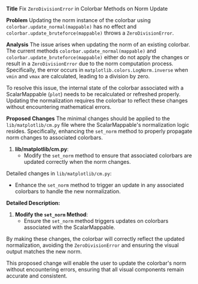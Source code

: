 **Title**
Fix `ZeroDivisionError` in Colorbar Methods on Norm Update

**Problem**
Updating the norm instance of the colorbar using `colorbar.update_normal(mappable)` has no effect and `colorbar.update_bruteforce(mappable)` throws a `ZeroDivisionError`.

**Analysis**
The issue arises when updating the norm of an existing colorbar. The current methods `colorbar.update_normal(mappable)` and `colorbar.update_bruteforce(mappable)` either do not apply the changes or result in a `ZeroDivisionError` due to the norm computation process. Specifically, the error occurs in `matplotlib.colors.LogNorm.inverse` when `vmin` and `vmax` are calculated, leading to a division by zero.

To resolve this issue, the internal state of the colorbar associated with a ScalarMappable (`plot`) needs to be recalculated or refreshed properly. Updating the normalization requires the colorbar to reflect these changes without encountering mathematical errors.

**Proposed Changes**
The minimal changes should be applied to the `lib/matplotlib/cm.py` file where the ScalarMappable's normalization logic resides. Specifically, enhancing the `set_norm` method to properly propagate norm changes to associated colorbars.

1. **lib/matplotlib/cm.py**:
   - Modify the `set_norm` method to ensure that associated colorbars are updated correctly when the norm changes.

Detailed changes in `lib/matplotlib/cm.py`:
- Enhance the `set_norm` method to trigger an update in any associated colorbars to handle the new normalization.

**Detailed Description:**

1. **Modify the `set_norm` Method**:
   - Ensure the `set_norm` method triggers updates on colorbars associated with the ScalarMappable.



By making these changes, the colorbar will correctly reflect the updated normalization, avoiding the `ZeroDivisionError` and ensuring the visual output matches the new norm.

This proposed change will enable the user to update the colorbar's norm without encountering errors, ensuring that all visual components remain accurate and consistent.
